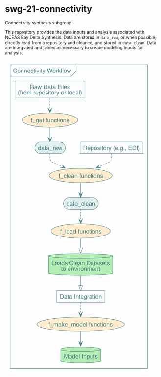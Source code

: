 # swg-21-connectivity

Connectivity synthesis subgroup


This repository provides the data inputs and analysis associated with NCEAS Bay Delta Synthesis. Data are stored in `data_raw`, or when possible, directly read from a repository and cleaned, and stored in `data_clean`. Data are integrated and joined as necessary to create modeling inputs for analysis.

![](figures/repo_workflow_dag.png)
